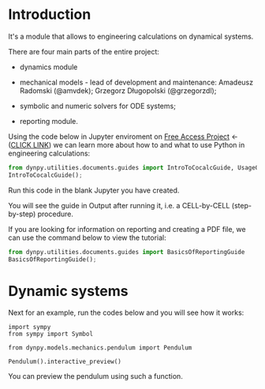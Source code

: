 # Introduction

It's a module that allows to engineering calculations on dynamical systems. 

There are four main parts of the entire project:

- dynamics module

- mechanical models - lead of development and maintenance: Amadeusz Radomski (@amvdek); Grzegorz Długopolski (@grzegorzdl);

- symbolic and numeric solvers for ODE systems;

- reporting module.

Using the code below in Jupyter enviroment on [Free Access Project](https://cocalc.com/app?project-invite=hXnPFLqokQsoK6TG) <- ([CLICK LINK](https://cocalc.com/app?project-invite=hXnPFLqokQsoK6TG)) we can learn more about how to and what to use Python in engineering calculations:

```python
from dynpy.utilities.documents.guides import IntroToCocalcGuide, UsageOfDynamicSystemsGuide
IntroToCocalcGuide();
```

Run this code in the blank Jupyter you have created.

You will see the guide in Output after running it, i.e. a CELL-by-CELL (step-by-step) procedure. 

If you are looking for information on reporting and creating a PDF file, we can use the command below to view the tutorial:

```python
from dynpy.utilities.documents.guides import BasicsOfReportingGuide
BasicsOfReportingGuide();
```

# Dynamic systems

Next for an example, run the codes below and you will see how it works:

    import sympy 
    from sympy import Symbol
    
    from dynpy.models.mechanics.pendulum import Pendulum
    
    Pendulum().interactive_preview()

You can preview the pendulum using such a function.
